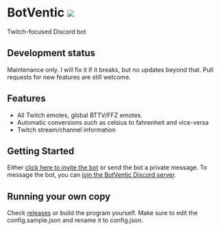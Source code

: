# BotVentic ![](https://travis-ci.org/3ventic/BotVentic.svg?branch=master)

Twitch-focused Discord bot

## Development status

Maintenance only. I will fix it if it breaks, but no updates beyond that. Pull requests for new features are still welcome.

## Features

- All Twitch emotes, global BTTV/FFZ emotes.
- Automatic conversions such as celsius to fahrenheit and vice-versa
- Twitch stream/channel information

## Getting Started

Either [click here to invite the bot](https://3v.fi/l/botventic) or send the bot a private message. To message the bot, you can [join the BotVentic Discord server](https://discord.gg/0gY7rLJr9tHxogD9).

## Running your own copy

Check [releases](https://github.com/3ventic/BotVentic/releases) or build the program yourself. Make sure to edit the config.sample.json and rename it to config.json.
